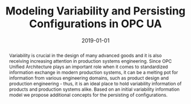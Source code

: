 ---
abstract: Variability is crucial in the design of many advanced goods and it is also
  receiving increasing attention in production systems engineering. Since OPC Unified
  Architecture plays an important role when it comes to standardized information exchange
  in modern production systems, it can be a melting pot for information from various
  engineering domains, such as product design and production engineering - thus, it
  is an ideal place to hold variability information of products and production systems
  alike. Based on an initial variability information model we propose additional concepts
  for the persisting of configurations.
authors:
- Bernhard Wally
- Christian Huemer
- Alexandra Mazak
- Manuel Wimmer
- Radek Sindelar
date: '2019-01-01'
featured: false
links:
- name: Publik
  url: https://publik.tuwien.ac.at/showentry.php?ID=278699&lang=2
publication_types:
- '2'
publishDate: '2019-01-01'
title: Modeling Variability and Persisting Configurations in OPC UA
url_pdf: ''
---